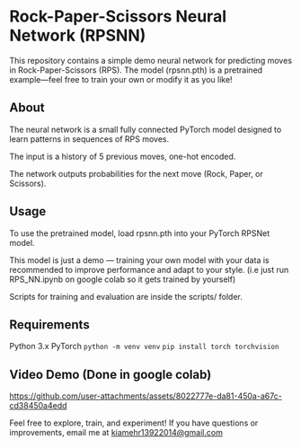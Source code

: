 # Rock-Paper-Scissors Neural Network (RPSNN)
This repository contains a simple demo neural network for predicting moves in Rock-Paper-Scissors (RPS). The model (rpsnn.pth) is a pretrained example—feel free to train your own or modify it as you like!

## About
The neural network is a small fully connected PyTorch model designed to learn patterns in sequences of RPS moves.

The input is a history of 5 previous moves, one-hot encoded.

The network outputs probabilities for the next move (Rock, Paper, or Scissors).

## Usage
To use the pretrained model, load rpsnn.pth into your PyTorch RPSNet model.

This model is just a demo — training your own model with your data is recommended to improve performance and adapt to your style. (i.e just run RPS_NN.ipynb on google colab so it gets trained by yourself)

Scripts for training and evaluation are inside the scripts/ folder.

## Requirements
Python 3.x
PyTorch
``python -m venv venv``
``pip install torch torchvision``

## Video Demo (Done in google colab)
https://github.com/user-attachments/assets/8022777e-da81-450a-a67c-cd38450a4edd

Feel free to explore, train, and experiment! If you have questions or improvements, email me at kiamehr13922014@gmail.com

